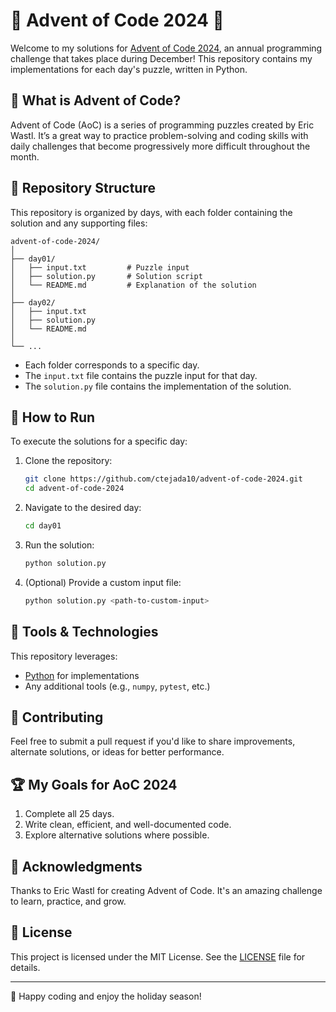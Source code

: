# 🎄 Advent of Code 2024 🎄

Welcome to my solutions for [Advent of Code 2024](https://adventofcode.com/2024), an annual programming challenge that takes place during December! This repository contains my implementations for each day's puzzle, written in Python.

## 🌟 What is Advent of Code?
Advent of Code (AoC) is a series of programming puzzles created by Eric Wastl. It’s a great way to practice problem-solving and coding skills with daily challenges that become progressively more difficult throughout the month.

## 📂 Repository Structure
This repository is organized by days, with each folder containing the solution and any supporting files:

```
advent-of-code-2024/
│
├── day01/
│   ├── input.txt         # Puzzle input
│   ├── solution.py       # Solution script
│   └── README.md         # Explanation of the solution
│
├── day02/
│   ├── input.txt
│   ├── solution.py
│   └── README.md
│
└── ...
```

- Each folder corresponds to a specific day.
- The `input.txt` file contains the puzzle input for that day.
- The `solution.py` file contains the implementation of the solution.

## 🚀 How to Run
To execute the solutions for a specific day:

1. Clone the repository:
   ```bash
   git clone https://github.com/ctejada10/advent-of-code-2024.git
   cd advent-of-code-2024
   ```

2. Navigate to the desired day:
   ```bash
   cd day01
   ```

3. Run the solution:
   ```bash
   python solution.py
   ```

4. (Optional) Provide a custom input file:
   ```bash
   python solution.py <path-to-custom-input>
   ```

## 🔧 Tools & Technologies
This repository leverages:
- [Python](https://www.python.org/) for implementations
- Any additional tools (e.g., `numpy`, `pytest`, etc.)

## 📝 Contributing
Feel free to submit a pull request if you'd like to share improvements, alternate solutions, or ideas for better performance.

## 🏆 My Goals for AoC 2024
1. Complete all 25 days.
2. Write clean, efficient, and well-documented code.
3. Explore alternative solutions where possible.

## 🤝 Acknowledgments
Thanks to Eric Wastl for creating Advent of Code. It's an amazing challenge to learn, practice, and grow.

## 📄 License
This project is licensed under the MIT License. See the [LICENSE](LICENSE) file for details.

---

🎅 Happy coding and enjoy the holiday season!
